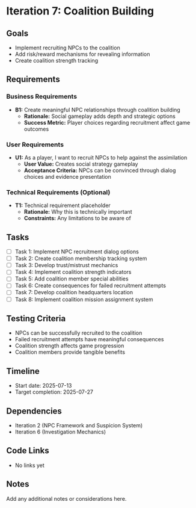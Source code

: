 # Iteration 7: Coalition Building

## Goals
- Implement recruiting NPCs to the coalition
- Add risk/reward mechanisms for revealing information
- Create coalition strength tracking

## Requirements

### Business Requirements
- **B1:** Create meaningful NPC relationships through coalition building
  - **Rationale:** Social gameplay adds depth and strategic options
  - **Success Metric:** Player choices regarding recruitment affect game outcomes

### User Requirements
- **U1:** As a player, I want to recruit NPCs to help against the assimilation
  - **User Value:** Creates social strategy gameplay
  - **Acceptance Criteria:** NPCs can be convinced through dialog choices and evidence presentation

### Technical Requirements (Optional)
- **T1:** Technical requirement placeholder
  - **Rationale:** Why this is technically important
  - **Constraints:** Any limitations to be aware of

## Tasks
- [ ] Task 1: Implement NPC recruitment dialog options
- [ ] Task 2: Create coalition membership tracking system
- [ ] Task 3: Develop trust/mistrust mechanics
- [ ] Task 4: Implement coalition strength indicators
- [ ] Task 5: Add coalition member special abilities
- [ ] Task 6: Create consequences for failed recruitment attempts
- [ ] Task 7: Develop coalition headquarters location
- [ ] Task 8: Implement coalition mission assignment system

## Testing Criteria
- NPCs can be successfully recruited to the coalition
- Failed recruitment attempts have meaningful consequences
- Coalition strength affects game progression
- Coalition members provide tangible benefits

## Timeline
- Start date: 2025-07-13
- Target completion: 2025-07-27

## Dependencies
- Iteration 2 (NPC Framework and Suspicion System)
- Iteration 6 (Investigation Mechanics)

## Code Links
- No links yet

## Notes
Add any additional notes or considerations here.